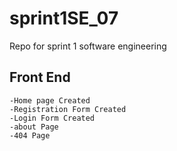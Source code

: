 # sprint1SE_07
Repo for sprint 1 software engineering

## Front End
    -Home page Created
    -Registration Form Created
    -Login Form Created
    -about Page
    -404 Page
